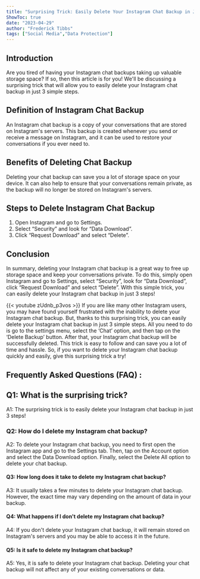 ```yaml
---
title: "Surprising Trick: Easily Delete Your Instagram Chat Backup in Just 3 Steps!"
ShowToc: true 
date: "2023-04-29"
author: "Frederick Tibbs" 
tags: ["Social Media","Data Protection"]
---
```

## Introduction

Are you tired of having your Instagram chat backups taking up valuable storage space? If so, then this article is for you! We'll be discussing a surprising trick that will allow you to easily delete your Instagram chat backup in just 3 simple steps. 

## Definition of Instagram Chat Backup

An Instagram chat backup is a copy of your conversations that are stored on Instagram's servers. This backup is created whenever you send or receive a message on Instagram, and it can be used to restore your conversations if you ever need to. 

## Benefits of Deleting Chat Backup

Deleting your chat backup can save you a lot of storage space on your device. It can also help to ensure that your conversations remain private, as the backup will no longer be stored on Instagram's servers. 

## Steps to Delete Instagram Chat Backup

1. Open Instagram and go to Settings. 
2. Select “Security” and look for “Data Download”. 
3. Click “Request Download” and select “Delete”. 

## Conclusion

In summary, deleting your Instagram chat backup is a great way to free up storage space and keep your conversations private. To do this, simply open Instagram and go to Settings, select “Security”, look for “Data Download”, click “Request Download” and select “Delete”. With this simple trick, you can easily delete your Instagram chat backup in just 3 steps!

{{< youtube zUdnb_p3vos >}} 
If you are like many other Instagram users, you may have found yourself frustrated with the inability to delete your Instagram chat backup. But, thanks to this surprising trick, you can easily delete your Instagram chat backup in just 3 simple steps. All you need to do is go to the settings menu, select the ‘Chat’ option, and then tap on the ‘Delete Backup’ button. After that, your Instagram chat backup will be successfully deleted. This trick is easy to follow and can save you a lot of time and hassle. So, if you want to delete your Instagram chat backup quickly and easily, give this surprising trick a try!

## Frequently Asked Questions (FAQ) :
<h2>Q1: What is the surprising trick?</h2>

A1: The surprising trick is to easily delete your Instagram chat backup in just 3 steps!

<h3>Q2: How do I delete my Instagram chat backup?</h3>

A2: To delete your Instagram chat backup, you need to first open the Instagram app and go to the Settings tab. Then, tap on the Account option and select the Data Download option. Finally, select the Delete All option to delete your chat backup. 

<h4>Q3: How long does it take to delete my Instagram chat backup?</h4>

A3: It usually takes a few minutes to delete your Instagram chat backup. However, the exact time may vary depending on the amount of data in your backup. 

<h4>Q4: What happens if I don't delete my Instagram chat backup?</h4>

A4: If you don't delete your Instagram chat backup, it will remain stored on Instagram's servers and you may be able to access it in the future. 

<h4>Q5: Is it safe to delete my Instagram chat backup?</h4>

A5: Yes, it is safe to delete your Instagram chat backup. Deleting your chat backup will not affect any of your existing conversations or data.


